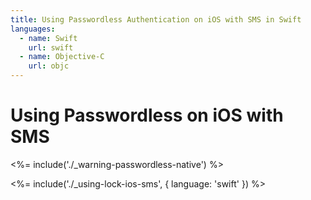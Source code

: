 ```yaml
---
title: Using Passwordless Authentication on iOS with SMS in Swift
languages:
  - name: Swift
    url: swift
  - name: Objective-C
    url: objc
---
```

# Using Passwordless on iOS with SMS

<!-- markdownlint-disable -->

<%= include('./_warning-passwordless-native') %>

<%= include('./_using-lock-ios-sms', { language: 'swift' }) %>
